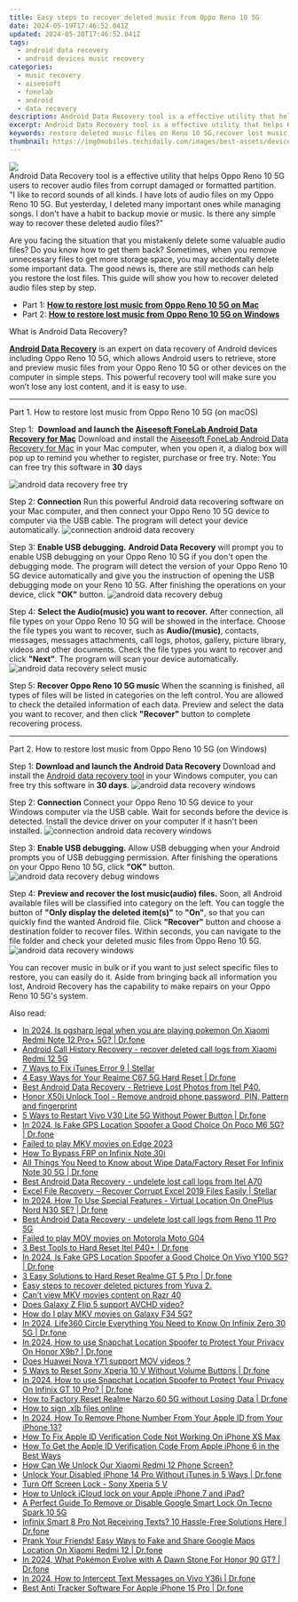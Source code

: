 ```yaml
---
title: Easy steps to recover deleted music from Oppo Reno 10 5G
date: 2024-05-19T17:46:52.041Z
updated: 2024-05-20T17:46:52.041Z
tags: 
  - android data recovery
  - android devices music recovery
categories: 
  - music recovery
  - aiseesoft
  - fonelab
  - android
  - data recovery
description: Android Data Recovery tool is a effective utility that helps Oppo Reno 10 5G users to recover audio files from corrupt damaged or formatted partition.
excerpt: Android Data Recovery tool is a effective utility that helps Oppo Reno 10 5G users to recover audio files from corrupt damaged or formatted partition.
keywords: restore deleted music files on Reno 10 5G,recover lost music from Oppo Reno 10 5G,Regain missing music on Reno 10 5G,retrieve wiped songs Oppo,restore deleted songs files on Oppo,Reno 10 5G music retrieval,how to refind deleted music from Oppo,how to recover deleted music in Oppo,how to recover song on Oppo,how can i find my deleted music Oppo Reno 10 5G,how can i get song back on Oppo,deletes music of Oppo
thumbnail: https://img0mobiles.techidaily.com/images/best-assets/devices/oppo/oppo-reno-10-5g/2.jpg
---
```


<img src="https://img0mobiles.techidaily.com/images/best-assets/devices/oppo/oppo-reno-10-5g/2.jpg" class="atpl-imgstyle"  />

<div class="atpl-content atpl-for-fonelab-android recover-music">

<div class="atpl-post-description-part-1">
Android Data Recovery tool is a effective utility that helps Oppo Reno 10 5G users to recover audio files from corrupt damaged or formatted partition.
</div>



<div class="atpl-post-description-part-2">
<div class="tpl-content-sub-paragraph-question">
  "I like to record sounds of all kinds. I have lots of audio files on my Oppo Reno 10 5G. But yesterday, I deleted many important ones while managing songs. I don't have a habit to backup movie or music. Is there any simple way to recover these deleted audio files?"
</div>
<div class="tpl-content-sub-paragraph-content">
<p>
  Are you facing the situation that you mistakenly delete some valuable audio files? Do you know how to get them back? Sometimes, when you remove unnecessary files to get more storage space, you may accidentally delete some important data. The good news is, there are still methods can help you restore the lost files. This guide will show you how to recover deleted audio files step by step.
</p>
</div>
</div>

<ul>
  <li>Part 1: <strong><a href="#p1">How to restore lost music from Oppo Reno 10 5G on Mac</a></strong></li>
  <li>Part 2: <strong><a href="#p2">How to restore lost music from Oppo Reno 10 5G on Windows</a></strong></li>
</ul>


<div class="atpl-post-description-part-3">
<div class="tpl-content-sub-paragraph-title">
  What is Android Data Recovery?
</div>
<div class="tpl-content-sub-paragraph-content">
  <p>
      <a href="https://tools.techidaily.com/aiseesoft-android-data-recovery/" ><strong>Android Data Recovery</strong></a> is an expert on data recovery of Android devices including Oppo Reno 10 5G, which allows Android users to retrieve, store and preview music files from your Oppo Reno 10 5G or other devices on the computer in simple steps. This powerful recovery tool will make sure you won’t lose any lost content, and it is easy to use.
  </p>
</div>
</div>



<!-- Part 1 -->
<a id="p1" name="p1" ></a><hr>

<div>
  <span class="atpl-step-part-style">Part 1. How to restore lost music from Oppo Reno 10 5G (on macOS)</span>
</div>

<span class="atpl-stepstyle-a"><span>Step 1: </span></span> <strong>Download and launch the <a href="https://tools.techidaily.com/aiseesoft-android-data-recovery-for-mac/" >Aiseesoft FoneLab Android Data Recovery for Mac</a></strong>
Download and install the <a href="https://tools.techidaily.com/aiseesoft-android-data-recovery-for-mac/" >Aiseesoft FoneLab Android Data Recovery for Mac</a> in your Mac computer, when you open it, a dialog box will pop up to remind you whether to register, purchase or free try.
Note: You can free try this software in <strong>30</strong> days

<img src="https://tools.techidaily.com/images/apps/aiseesoft/android-data-recovery/mac-free-try.png" class="atpl-imgstyle" alt="android data recovery free try" />

<span class="atpl-stepstyle-a"><span>Step 2: </span></span> <strong>Connection</strong>
Run this powerful Android data recovering software on your Mac computer, and then connect your Oppo Reno 10 5G device to computer via the USB cable. The program will detect your device automatically.
<img src="https://tools.techidaily.com/images/apps/aiseesoft/android-data-recovery/mac-connection-interface.jpg" class="atpl-imgstyle" alt="connection android data recovery" />

<span class="atpl-stepstyle-a"><span>Step 3: </span></span> <strong>Enable USB debugging.</strong>
<strong>Android Data Recovery</strong> will prompt you to enable USB debugging on your Oppo Reno 10 5G if you don't open the debugging mode. The program will detect the version of your Oppo Reno 10 5G device automatically and give you the instruction of opening the USB debugging mode on your Reno 10 5G. After finishing the operations on your device, click <strong>"OK"</strong> button.
<img src="https://tools.techidaily.com/images/apps/aiseesoft/android-data-recovery/mac-android-usb-debug.jpg"  class="atpl-imgstyle" alt="android data recovery debug" />

<span class="atpl-stepstyle-a"><span>Step 4: </span></span> <strong>Select the Audio(music) you want to recover.</strong>
After connection, all file types on your Oppo Reno 10 5G will be showed in the interface. Choose the file types you want to recover, such as <strong>Audio/(music)</strong>, contacts, messages, messages attachments, call logs, photos, gallery, picture library, videos and other documents. Check the file types you want to recover and click <b>"Next"</b>. The program will scan your device automatically.
<img src="https://tools.techidaily.com/images/apps/aiseesoft/android-data-recovery/mac-choose-type-music.jpg" class="atpl-imgstyle" alt="android data recovery select music" />

<span class="atpl-stepstyle-a"><span>Step 5: </span></span> <strong>Recover Oppo Reno 10 5G music</strong>
When the scanning is finished, all types of files will be listed in categories on the left control. You are allowed to check the detailed information of each data. Preview and select the data you want to recover, and then click <b>"Recover"</b> button to complete recovering process.


<a id="p2" name="p2"></a><hr>

<!-- Part 2 -->
<div>
  <span class="atpl-step-part-style">Part 2. How to restore lost music from Oppo Reno 10 5G (on Windows)</span>
</div>

<span class="atpl-stepstyle-a"><span>Step 1: </span></span> <strong>Download and launch the Android Data Recovery</strong>
Download and install the <a href="https://tools.techidaily.com/aiseesoft-android-data-recovery-for-win/" >Android data recovery tool</a> in your Windows computer, you can free try this software in <b>30 days</b>.
<img src="https://tools.techidaily.com/images/apps/aiseesoft/android-data-recovery/win-start-interface.png"  class="atpl-imgstyle" alt="android data recovery windows" />

<span class="atpl-stepstyle-a"><span>Step 2: </span></span> <strong>Connection</strong>
Connect your Oppo Reno 10 5G device to your Windows computer via the USB cable. Wait for seconds before the device is detected. Install the device driver on your computer if it hasn't been installed.
<img src="https://tools.techidaily.com/images/apps/aiseesoft/android-data-recovery/win-connection-interface.png" class="atpl-imgstyle" alt="connection android data recovery windows" />

<span class="atpl-stepstyle-a"><span>Step 3: </span></span> <strong>Enable USB debugging.</strong>
Allow USB debugging when your Android prompts you of USB debugging permission. After finishing the operations on your Oppo Reno 10 5G, click <b>"OK"</b> button.
<img src="https://tools.techidaily.com/images/apps/aiseesoft/android-data-recovery/win-android-usb-debug.png" class="atpl-imgstyle" alt="android data recovery debug windows" />

<span class="atpl-stepstyle-a"><span>Step 4: </span></span> <strong>Preview and recover the lost music(audio) files.</strong>
Soon, all Android available files will be classified into category on the left. You can toggle the button of <b>"Only display the deleted item(s)"</b> to <b>"On"</b>, so that you can quickly find the wanted Android file. Click <b>"Recover"</b> button and choose a destination folder to recover files. Within seconds, you can navigate to the file folder and check your deleted music files from Oppo Reno 10 5G.
<img src="https://tools.techidaily.com/images/apps/aiseesoft/android-data-recovery/win-recover-music.jpg" class="atpl-imgstyle" alt="android data recovery windows" />

<div class="atpl-post-description-part-4">
<div class="tpl-content-sub-paragraph-normal">
    <p>
        You can recover music in bulk or if you want to just select specific files to restore, you can easily do it. Aside from bringing back all information you lost, Android Recovery has the capability to make repairs on your Oppo Reno 10 5G's system.
    </p>
</div>
</div>


<ins class="adsbygoogle"
     style="display:block"
     data-ad-client="ca-pub-7571918770474297"
     data-ad-slot="8358498916"
     data-ad-format="auto"
     data-full-width-responsive="true"></ins>



</div>
<ins class="adsbygoogle"
    style="display:block"
    data-ad-format="autorelaxed"
    data-ad-client="ca-pub-7571918770474297"
    data-ad-slot="1223367746"></ins>

<span class="atpl-alsoreadstyle">Also read:</span>
<div><ul>
<li><a href="https://phone-solutions.techidaily.com/in-2024-is-pgsharp-legal-when-you-are-playing-pokemon-on-xiaomi-redmi-note-12-proplus-5g-drfone-by-drfone-virtual-android/"><u>In 2024, Is pgsharp legal when you are playing pokemon On Xiaomi Redmi Note 12 Pro+ 5G? | Dr.fone</u></a></li>
<li><a href="https://phone-solutions.techidaily.com/android-call-history-recovery-recover-deleted-call-logs-from-xiaomi-redmi-12-5g-by-fonelab-android-recover-call-logs/"><u>Android Call History Recovery - recover deleted call logs from Xiaomi Redmi 12 5G</u></a></li>
<li><a href="https://phone-solutions.techidaily.com/7-ways-to-fix-itunes-error-9-stellar-by-stellar-data-recovery-ios-iphone-data-recovery/"><u>7 Ways to Fix iTunes Error 9 | Stellar</u></a></li>
<li><a href="https://phone-solutions.techidaily.com/4-easy-ways-for-your-realme-c67-5g-hard-reset-drfone-by-drfone-reset-android-reset-android/"><u>4 Easy Ways for Your Realme C67 5G Hard Reset | Dr.fone</u></a></li>
<li><a href="https://phone-solutions.techidaily.com/best-android-data-recovery-retrieve-lost-photos-from-itel-p40-by-fonelab-android-recover-photos/"><u>Best Android Data Recovery - Retrieve Lost Photos from Itel P40.</u></a></li>
<li><a href="https://phone-solutions.techidaily.com/honor-x50i-unlock-tool-remove-android-phone-password-pin-pattern-and-fingerprint-by-drfone-android-unlock-android-unlock/"><u>Honor X50i Unlock Tool - Remove android phone password, PIN, Pattern and fingerprint</u></a></li>
<li><a href="https://phone-solutions.techidaily.com/5-ways-to-restart-vivo-v30-lite-5g-without-power-button-drfone-by-drfone-reset-android-reset-android/"><u>5 Ways to Restart Vivo V30 Lite 5G Without Power Button | Dr.fone</u></a></li>
<li><a href="https://phone-solutions.techidaily.com/in-2024-is-fake-gps-location-spoofer-a-good-choice-on-poco-m6-5g-drfone-by-drfone-virtual-android/"><u>In 2024, Is Fake GPS Location Spoofer a Good Choice On Poco M6 5G? | Dr.fone</u></a></li>
<li><a href="https://phone-solutions.techidaily.com/failed-to-play-mkv-movies-on-edge-2023-by-aiseesoft-video-converter-play-mkv-on-android/"><u>Failed to play MKV movies on Edge 2023</u></a></li>
<li><a href="https://phone-solutions.techidaily.com/how-to-bypass-frp-on-infinix-note-30i-by-drfone-android-unlock-remove-google-frp/"><u>How To Bypass FRP on Infinix Note 30i</u></a></li>
<li><a href="https://phone-solutions.techidaily.com/all-things-you-need-to-know-about-wipe-datafactory-reset-for-infinix-note-30-5g-drfone-by-drfone-reset-android-reset-android/"><u>All Things You Need to Know about Wipe Data/Factory Reset For Infinix Note 30 5G | Dr.fone</u></a></li>
<li><a href="https://phone-solutions.techidaily.com/best-android-data-recovery-undelete-lost-call-logs-from-itel-a70-by-fonelab-android-recover-call-logs/"><u>Best Android Data Recovery - undelete lost call logs from Itel A70</u></a></li>
<li><a href="https://phone-solutions.techidaily.com/excel-file-recovery-recover-corrupt-excel-2019-files-easily-stellar-by-stellar-guide/"><u>Excel File Recovery – Recover Corrupt Excel 2019 Files Easily | Stellar</u></a></li>
<li><a href="https://phone-solutions.techidaily.com/in-2024-how-to-use-special-features-virtual-location-on-oneplus-nord-n30-se-drfone-by-drfone-virtual-android/"><u>In 2024, How To Use Special Features - Virtual Location On OnePlus Nord N30 SE? | Dr.fone</u></a></li>
<li><a href="https://phone-solutions.techidaily.com/best-android-data-recovery-undelete-lost-call-logs-from-reno-11-pro-5g-by-fonelab-android-recover-call-logs/"><u>Best Android Data Recovery - undelete lost call logs from Reno 11 Pro 5G</u></a></li>
<li><a href="https://phone-solutions.techidaily.com/failed-to-play-mov-movies-on-motorola-moto-g04-by-aiseesoft-video-converter-play-mov-on-android/"><u>Failed to play MOV movies on Motorola Moto G04</u></a></li>
<li><a href="https://phone-solutions.techidaily.com/3-best-tools-to-hard-reset-itel-p40plus-drfone-by-drfone-reset-android-reset-android/"><u>3 Best Tools to Hard Reset Itel P40+ | Dr.fone</u></a></li>
<li><a href="https://phone-solutions.techidaily.com/in-2024-is-fake-gps-location-spoofer-a-good-choice-on-vivo-y100-5g-drfone-by-drfone-virtual-android/"><u>In 2024, Is Fake GPS Location Spoofer a Good Choice On Vivo Y100 5G? | Dr.fone</u></a></li>
<li><a href="https://phone-solutions.techidaily.com/3-easy-solutions-to-hard-reset-realme-gt-5-pro-drfone-by-drfone-reset-android-reset-android/"><u>3 Easy Solutions to Hard Reset Realme GT 5 Pro | Dr.fone</u></a></li>
<li><a href="https://phone-solutions.techidaily.com/easy-steps-to-recover-deleted-pictures-from-yuva-2-by-fonelab-android-recover-pictures/"><u>Easy steps to recover deleted pictures from Yuva 2.</u></a></li>
<li><a href="https://phone-solutions.techidaily.com/can-t-view-mkv-movies-content-on-razr-40-by-aiseesoft-video-converter-play-mkv-on-android/"><u>Can’t view MKV movies content on Razr 40</u></a></li>
<li><a href="https://phone-solutions.techidaily.com/does-galaxy-z-flip-5-support-avchd-video-by-aiseesoft-video-converter-play-mts-on-android/"><u>Does Galaxy Z Flip 5 support AVCHD video?</u></a></li>
<li><a href="https://phone-solutions.techidaily.com/how-do-i-play-mkv-movies-on-galaxy-f34-5g-by-aiseesoft-video-converter-play-mkv-on-android/"><u>How do I play MKV movies on Galaxy F34 5G?</u></a></li>
<li><a href="https://phone-solutions.techidaily.com/in-2024-life360-circle-everything-you-need-to-know-on-infinix-zero-30-5g-drfone-by-drfone-virtual-android/"><u>In 2024, Life360 Circle Everything You Need to Know On Infinix Zero 30 5G | Dr.fone</u></a></li>
<li><a href="https://phone-solutions.techidaily.com/in-2024-how-to-use-snapchat-location-spoofer-to-protect-your-privacy-on-honor-x9b-drfone-by-drfone-virtual-android/"><u>In 2024, How to use Snapchat Location Spoofer to Protect Your Privacy On Honor X9b? | Dr.fone</u></a></li>
<li><a href="https://phone-solutions.techidaily.com/does-huawei-nova-y71-support-mov-videos-by-aiseesoft-video-converter-play-mov-on-android/"><u>Does Huawei Nova Y71 support MOV videos ?</u></a></li>
<li><a href="https://phone-solutions.techidaily.com/5-ways-to-reset-sony-xperia-10-v-without-volume-buttons-drfone-by-drfone-reset-android-reset-android/"><u>5 Ways to Reset Sony Xperia 10 V Without Volume Buttons | Dr.fone</u></a></li>
<li><a href="https://phone-solutions.techidaily.com/in-2024-how-to-use-snapchat-location-spoofer-to-protect-your-privacy-on-infinix-gt-10-pro-drfone-by-drfone-virtual-android/"><u>In 2024, How to use Snapchat Location Spoofer to Protect Your Privacy On Infinix GT 10 Pro? | Dr.fone</u></a></li>
<li><a href="https://techidaily.com/how-to-factory-reset-realme-narzo-60-5g-without-losing-data-drfone-by-drfone-reset-android-reset-android/"><u>How to Factory Reset Realme Narzo 60 5G without Losing Data | Dr.fone</u></a></li>
<li><a href="https://blog-min.techidaily.com/how-to-sign-xlb-files-online-by-ldigisigner-sign-a-excel-sign-a-excel/"><u>How to sign .xlb files online</u></a></li>
<li><a href="https://apple-account.techidaily.com/in-2024-how-to-remove-phone-number-from-your-apple-id-from-your-iphone-13-by-drfone-ios/"><u>In 2024, How To Remove Phone Number From Your Apple ID from Your iPhone 13?</u></a></li>
<li><a href="https://apple-account.techidaily.com/how-to-fix-apple-id-verification-code-not-working-on-iphone-xs-max-by-drfone-ios/"><u>How To Fix Apple ID Verification Code Not Working On iPhone XS Max</u></a></li>
<li><a href="https://apple-account.techidaily.com/how-to-get-the-apple-id-verification-code-from-apple-iphone-6-in-the-best-ways-by-drfone-ios/"><u>How To Get the Apple ID Verification Code From Apple iPhone 6 in the Best Ways</u></a></li>
<li><a href="https://unlock-android.techidaily.com/how-can-we-unlock-our-xiaomi-redmi-12-phone-screen-by-drfone-android/"><u>How Can We Unlock Our Xiaomi Redmi 12 Phone Screen?</u></a></li>
<li><a href="https://iphone-unlock.techidaily.com/unlock-your-disabled-iphone-14-pro-without-itunes-in-5-ways-drfone-by-drfone-ios/"><u>Unlock Your Disabled iPhone 14 Pro Without iTunes in 5 Ways | Dr.fone</u></a></li>
<li><a href="https://techidaily.com/turn-off-screen-lock-sony-xperia-5-v-by-drfone-android-unlock-android-unlock/"><u>Turn Off Screen Lock - Sony Xperia 5 V</u></a></li>
<li><a href="https://activate-lock.techidaily.com/how-to-unlock-icloud-lock-on-your-apple-iphone-7-and-ipad-by-drfone-ios/"><u>How to Unlock iCloud lock on your Apple iPhone 7 and iPad?</u></a></li>
<li><a href="https://unlock-android.techidaily.com/a-perfect-guide-to-remove-or-disable-google-smart-lock-on-tecno-spark-10-5g-by-drfone-android/"><u>A Perfect Guide To Remove or Disable Google Smart Lock On Tecno Spark 10 5G</u></a></li>
<li><a href="https://fix-guide.techidaily.com/infinix-smart-8-pro-not-receiving-texts-10-hassle-free-solutions-here-drfone-by-drfone-fix-android-problems-fix-android-problems/"><u>Infinix Smart 8 Pro Not Receiving Texts? 10 Hassle-Free Solutions Here | Dr.fone</u></a></li>
<li><a href="https://fake-location.techidaily.com/prank-your-friends-easy-ways-to-fake-and-share-google-maps-location-on-xiaomi-redmi-12-drfone-by-drfone-virtual-android/"><u>Prank Your Friends! Easy Ways to Fake and Share Google Maps Location On Xiaomi Redmi 12 | Dr.fone</u></a></li>
<li><a href="https://pokemon-go-android.techidaily.com/in-2024-what-pokemon-evolve-with-a-dawn-stone-for-honor-90-gt-drfone-by-drfone-virtual-android/"><u>In 2024, What Pokémon Evolve with A Dawn Stone For Honor 90 GT? | Dr.fone</u></a></li>
<li><a href="https://android-location-track.techidaily.com/in-2024-how-to-intercept-text-messages-on-vivo-y36i-drfone-by-drfone-virtual-android/"><u>In 2024, How to Intercept Text Messages on Vivo Y36i | Dr.fone</u></a></li>
<li><a href="https://ios-location-track.techidaily.com/best-anti-tracker-software-for-apple-iphone-15-pro-drfone-by-drfone-virtual-ios/"><u>Best Anti Tracker Software For Apple iPhone 15 Pro | Dr.fone</u></a></li>
</ul></div>



